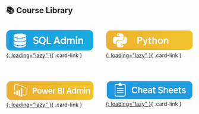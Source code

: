 <!-- =======================  Course Library cards  ======================= -->
<link rel="stylesheet" href="webpage_style.css">

<style>
/* ---- 2×2 grid layout ---- */
.grid.cards           {
    display: grid;
    grid-template-columns: repeat(2, 1fr);   /* always 2 columns  */
    gap: 2rem;                               /* more breathing room */
    max-width: 700px;                        /* centres nicely on wide screens */
    margin: 0 auto;
}

.card-link            {                       /* full-button look */
    display: block;
    text-align: center;
    background: #fff;
    border-radius: 12px;
    overflow: hidden;
    box-shadow: 0 2px 10px #0003;
    transition: transform .15s ease;
    text-decoration: none;
}

.card-link:hover      { transform: translateY(-6px); }

.card-link img        {                       /* bigger image area */
    width: 100%;
    height: 200px;        /* adjust ↓ to taste */
    object-fit: contain; /* keeps logo aspect ratio */
    display: block;
}
</style>

## 📚 Course Library

<div class="grid cards" markdown="1">

[![SQL Admin](assets/logos/sql-admin.png){: loading="lazy" }](courses/sql-admin/){ .card-link }

[![Python](assets/logos/python.png){: loading="lazy" }](courses/python/){ .card-link }

[![Power BI Admin](assets/logos/powerbi.png){: loading="lazy" }](courses/power-bi-service/powerbi-service-cheatsheet.html){ .card-link }

[![Cheat Sheets](assets/logos/cheat-sheet.png){: loading="lazy" }](cheat-sheets/){ .card-link }

</div>
